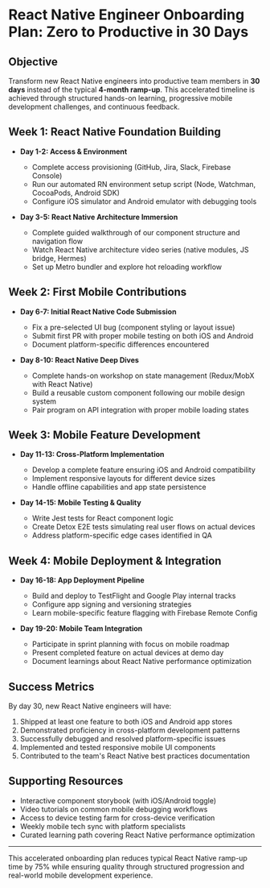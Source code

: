 # React Native Engineer Onboarding Plan: Zero to Productive in 30 Days

## Objective
Transform new React Native engineers into productive team members in **30 days** instead of the typical **4-month ramp-up**. This accelerated timeline is achieved through structured hands-on learning, progressive mobile development challenges, and continuous feedback.

## Week 1: React Native Foundation Building
- **Day 1-2: Access & Environment**
  - Complete access provisioning (GitHub, Jira, Slack, Firebase Console)
  - Run our automated RN environment setup script (Node, Watchman, CocoaPods, Android SDK)
  - Configure iOS simulator and Android emulator with debugging tools

- **Day 3-5: React Native Architecture Immersion**
  - Complete guided walkthrough of our component structure and navigation flow
  - Watch React Native architecture video series (native modules, JS bridge, Hermes)
  - Set up Metro bundler and explore hot reloading workflow

## Week 2: First Mobile Contributions
- **Day 6-7: Initial React Native Code Submission**
  - Fix a pre-selected UI bug (component styling or layout issue)
  - Submit first PR with proper mobile testing on both iOS and Android
  - Document platform-specific differences encountered

- **Day 8-10: React Native Deep Dives**
  - Complete hands-on workshop on state management (Redux/MobX with React Native)
  - Build a reusable custom component following our mobile design system
  - Pair program on API integration with proper mobile loading states

## Week 3: Mobile Feature Development
- **Day 11-13: Cross-Platform Implementation**
  - Develop a complete feature ensuring iOS and Android compatibility
  - Implement responsive layouts for different device sizes
  - Handle offline capabilities and app state persistence

- **Day 14-15: Mobile Testing & Quality**
  - Write Jest tests for React component logic
  - Create Detox E2E tests simulating real user flows on actual devices
  - Address platform-specific edge cases identified in QA

## Week 4: Mobile Deployment & Integration
- **Day 16-18: App Deployment Pipeline**
  - Build and deploy to TestFlight and Google Play internal tracks
  - Configure app signing and versioning strategies
  - Learn mobile-specific feature flagging with Firebase Remote Config

- **Day 19-20: Mobile Team Integration**
  - Participate in sprint planning with focus on mobile roadmap
  - Present completed feature on actual devices at demo day
  - Document learnings about React Native performance optimization

## Success Metrics
By day 30, new React Native engineers will have:
1. Shipped at least one feature to both iOS and Android app stores
2. Demonstrated proficiency in cross-platform development patterns
3. Successfully debugged and resolved platform-specific issues
4. Implemented and tested responsive mobile UI components
5. Contributed to the team's React Native best practices documentation

## Supporting Resources
- Interactive component storybook (with iOS/Android toggle)
- Video tutorials on common mobile debugging workflows
- Access to device testing farm for cross-device verification
- Weekly mobile tech sync with platform specialists
- Curated learning path covering React Native performance optimization

---

This accelerated onboarding plan reduces typical React Native ramp-up time by 75% while ensuring quality through structured progression and real-world mobile development experience.

